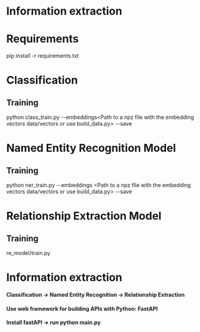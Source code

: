# Information extraction
# Requirements
pip install -r requirements.txt
# Classification
## Training
python class_train.py --embeddings<Path to a npz file with the embedding vectors data/vectors or use build_data.py> --save<save model training>
# Named Entity Recognition Model
## Training
python ner_train.py --embeddings <Path to a npz file with the embedding vectors data/vectors or use build_data.py> --save <save model training>
# Relationship Extraction Model
## Training
re_model/train.py
# Information extraction
#### Classification -> Named Entity Recognition -> Relationship Extraction
#### Use web framework for building APIs with Python: FastAPI
#### Install fastAPI -> run python main.py
  
